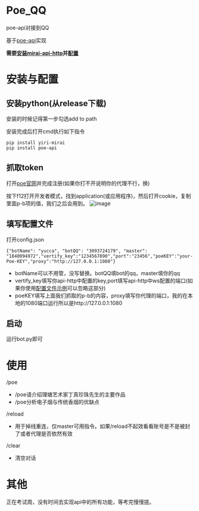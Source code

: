 # Poe_QQ
poe-api对接到QQ

基于[poe-api](https://github.com/ading2210/poe-api)实现

**需要[安装mirai-api-http](https://github.com/project-mirai/mirai-api-http)并[配置](https://github.com/avilliai/wReply/blob/master/setting.yml)**

# 安装与配置
## 安装python(从release下载)
安装的时候记得第一步勾选add to path

安装完成后打开cmd执行如下指令
```
pip install yiri-mirai
pip install poe-api
```
## 抓取token
打开[poe官网](https://poe.com/)并完成注册(如果你打不开说明你的代理不行，换)

按下f12打开开发者模式，找到application(或应用程序)，然后打开cookie，复制里面p-b项的值，我们之后会用到。
![image](https://github.com/avilliai/Poe_QQ/assets/99066610/d7623cd9-09c3-41b8-bb0e-a9fa487b7fe7)

## 填写配置文件
打开config.json
```
{"botName": "yucca", "botQQ": "3093724179", "master": "1840094972","vertify_key":"1234567890","port":"23456","poeKEY":"your-Poe-KEY","proxy":"http://127.0.0.1:1080"}
```
- botName可以不用管，没写替换。botQQ填bot的qq，master填你的qq
- vertify_key填写你api-http中配置的key,port填写api-http中ws配置的端口(如果你使用[配置文件示例](https://github.com/avilliai/wReply/blob/master/setting.yml)可以忽略这部分)
- poeKEY填写上面我们抓取的p-b的内容，proxy填写你代理的端口，我的在本地的1080端口运行所以是http://127.0.0.1:1080
## 启动
运行bot.py即可

# 使用
/poe
- /poe请介绍理塘艺术家丁真珍珠先生的主要作品
- /poe分析电子烟与传统香烟的优缺点

/reload
- 用于掉线重连，仅master可用指令。如果/reload不起效看看账号是不是被封了或者代理是否依然有效

/clear
- 清空对话
# 其他
正在考试周，没有时间去实现api中的所有功能，等考完慢慢搓。
